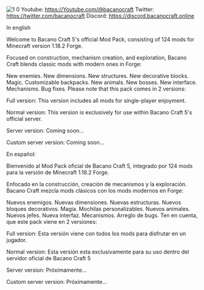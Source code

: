 ![1 0](https://github.com/Primecraft1/Bacano-Craft/assets/88394648/d01e0236-2e13-494b-a646-07759267ba26)
Youtube: https://Youtube.com/@bacanocraft
Twitter: https://twitter.com/bacanocraft
Discord: https://discord.bacanocraft.online

In english

Welcome to Bacano Craft 5's official Mod Pack, consisting of 124 mods for Minecraft version 1.18.2 Forge.

Focused on construction, mechanism creation, and exploration, Bacano Craft blends classic mods with modern ones in Forge:

New enemies. 
New dimensions.
New structures.
New decorative blocks.
Magic.
Customizable backpacks.
New animals.
New bosses.
New interface.
Mechanisms.
Bug fixes.
Please note that this pack comes in 2 versions:

Full version: This version includes all mods for single-player enjoyment.

Normal version: This version is exclusively for use within Bacano Craft 5's official server.

Server version: Coming soon...

Custom server version: Coming soon...

En español:

Bienvenido al Mod Pack oficial de Bacano Craft 5, integrado por 124 mods para la versión de Minecraft 1.18.2 Forge.

Enfocado en la construcción, creación de mecanismos y la exploración. Bacano Craft mezcla mods clásicos con los mods modernos en Forge:

Nuevos enemigos.
Nuevas dimensiones.
Nuevas estructuras.
Nuevos bloques decorativos.
Magia.
Mochilas personalizables.
Nuevos animales.
Nuevos jefes.
Nueva interfaz.
Mecanismos.
Arreglo de bugs.
Ten en cuenta, que este pack viene en 2 versiones:

Full version: Esta versión viene con todos los mods para disfrutar en un jugador.

Normal version: Esta versión esta exclusivamente para su uso dentro del servidor oficial de Bacano Craft 5

Server version: Próximamente…

Custom server version: Próximamente…
